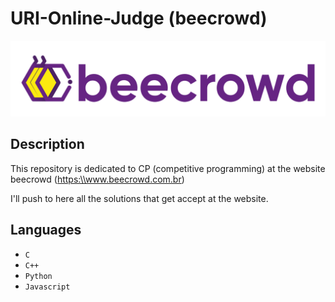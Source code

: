 # URI-Online-Judge (beecrowd)

![beecrowd logo](./assets/img/beecrowd__roxoHorClean-small-PNG-1.png)

## Description

This repository is dedicated to CP (competitive programming) at the website beecrowd (<a href="https:\\www.beecrowd.com.br">https:\\\\www.beecrowd.com.br</a>)

I'll push to here all the solutions that get accept at the website.

## Languages

- ``C``
- ``C++``
- ``Python``
- ``Javascript``
